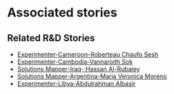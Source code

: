 # Associated stories

<!-- !!DO NOT REMOVE!! start autogenerated hyperlinks -->
## Related R&D Stories
- [Experimenter\-Cameroon\-Roberteau Chaufo Sesh](/RnD-Archive/stories/?doc=Roberteau%20Cameroon_LQ-en-US)
- [Experimenter\-Cambodia\-Vannaroith Sok](/RnD-Archive/stories/?doc=Vannaroith%20Cambodia1-en-US)
- [Solutions Mapper\-Iraq\- Hassan Al\-Rubaiey](/RnD-Archive/stories/?doc=Hasan_edited-en-US)
- [Solutions Mapper\-Argentina\-Maria Veronica Moreno](/RnD-Archive/stories/?doc=Vero_edited-en-US)
- [Experimenter\-Libya\-Abdulrahman Albasir](/RnD-Archive/stories/?doc=Abdulrahman%20Albasir%20Libya_LQ-en-US)
<!-- !!DO NOT REMOVE!! end autogenerated hyperlinks -->